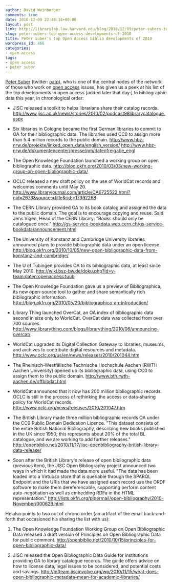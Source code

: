 ```yaml
---
author: David Weinberger
comments: true
date: 2010-12-09 22:48:14+00:00
layout: post
link: http://librarylab.law.harvard.edu/blog/2010/12/09/peter-subers-top-open-access-developments-of-2010/
slug: peter-subers-top-open-access-developments-of-2010
title: Peter Suber's top Open Access biblio developments of 2010
wordpress_id: 466
categories:
- open access
tags:
- open access
- peter suber
---
```


[Peter Suber](http://www.earlham.edu/~peters/hometoc.htm) (twitter: [oatp](http://www.twitter.com/oatp)), who is one of the central nodes of the network of those who work on [open access](http://www.earlham.edu/~peters/fos/overview.htm) issues, has given us a peek at his list of the top developments in open access [added later that day:] to bibliographic data this year, in chronological order:



  * JISC released a toolkit to helps librarians share their catalog records.
http://www.jisc.ac.uk/news/stories/2010/02/podcast98librarycatalogue.aspx


  * Six libraries in Cologne became the first German libraries to commit to OA for their bibliographic data.  The libraries used CC0 to assign more than 5.4 million records to the public domain.
http://www.hbz-nrw.de/projekte/linked_open_data/english_version/
http://www.hbz-nrw.de/dokumentencenter/presse/pm/datenfreigabe_engl


  * The Open Knowledge Foundation launched a working group on open bibliographic data.
http://blog.okfn.org/2010/03/03/new-working-group-on-open-bibliographic-data/


  * OCLC released a new draft policy on the use of WorldCat records and welcomes comments until May 20.
http://www.libraryjournal.com/article/CA6725522.html?nid=2673&source;=title&rid;=17392268


  * The CERN Library provided OA to its book catalog and assigned the data to the public domain.  The goal is to encourage copying and reuse.  Said Jens Vigen, Head of the CERN Library:  "Books should only be catalogued once."
http://gs-service-bookdata.web.cern.ch/gs-service-bookdata/announcement.html


  * The University of Konstanz and Cambridge University libraries announced plans to provide bibliographic data under an open license.
http://blog.okfn.org/2010/10/05/new-open-bibliographic-data-from-konstanz-and-cambridge/


  * The U of Tübingen provides OA to its bibliographic data, at least since May 2010.
http://wiki.bsz-bw.de/doku.php?id=v-team:daten:openaccess:tuub


  * The Open Knowledge Foundation gave us a preview of Bibliographica, its new open-source tool to gather and share semantically rich bibliographic information.
http://blog.okfn.org/2010/05/20/bibliographica-an-introduction/


  * Library Thing launched OverCat, an OA index of bibliographic data second in size only to WorldCat.  OverCat data was collected from over 700 sources.
http://www.librarything.com/blogs/librarything/2010/06/announcing-overcat/


  * WorldCat upgraded its Digital Collection Gateway to libraries, museums, and archives to contribute digital resources and metadata.
http://www.oclc.org/us/en/news/releases/2010/201044.htm


  * The Rheinisch-Westfälische Technische Hochschule Aachen (RWTH Aachen University) opened up its bibliographic data, using CC0 to assign them to the public domain.
http://www.bth.rwth-aachen.de/offbibdat.html


  * WorldCat announced that it now has 200 million bibliographic records.  OCLC is still in the process of rethinking the access or data-sharing policy for WorldCat records.
http://www.oclc.org/news/releases/2010/201047.htm


  * The British Library made three million bibliographic records OA under the CC0 Public Domain Dedication Licence.  "This dataset consists of the entire British National Bibliography, describing new books published in the UK since 1950; this represents about 20% of the total BL catalogue, and we are working to add further releases."
http://openbiblio.net/2010/11/17/jisc-openbibliography-british-library-data-release/


  * Soon after the British Library's release of open bibliographic data (previous item), the JISC Open Bibliography project announced two ways in which it had made the data more useful.  "The data has been loaded into a Virtuoso store that is queriable through the SPARQL Endpoint and the URIs that we have assigned each record use the ORDF software to make them dereferencable, supporting perform content auto-negotiation as well as embedding RDFa in the HTML representation."
http://lists.okfn.org/pipermail/open-bibliography/2010-November/000629.html



He also points to two out of chrono order (an artifact of the email back-and-forth that occasioned his sharing the list with us):

1.  The Open Knowledge Foundation Working Group on Open Bibliographic Data released a draft version of Principles on Open Bibliographic Data for public comment.
http://openbiblio.net/2010/10/15/principles-for-open-bibliographic-data/

2.  JISC released the Open Bibliographic Data Guide for institutions providing OA to library catalogue records. The guide offers advice on how to license data, legal issues to be considered, and potential costs and savings.
http://infteam.jiscinvolve.org/wp/2010/11/15/what-does-open-bibliographic-metadata-mean-for-academic-libraries/
